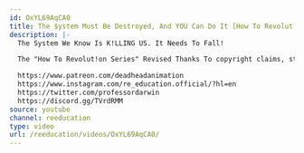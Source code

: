 ```yaml
---
id: OxYL69AqCA0
title: The $ystem Must Be Destroyed, And YOU Can Do It [How To Revolut!on Series]
description: |-
  The System We Know Is K!LLING US. It Needs To Fall!

  The "How To Revolut!on Series" Revised Thanks To copyright claims, strikes and demonetization.

  https://www.patreon.com/deadheadanimation
  https://www.instagram.com/re_education.official/?hl=en
  https://twitter.com/professordarwin
  https://discord.gg/TVrdRMM
source: youtube
channel: reeducation
type: video
url: /reeducation/videos/OxYL69AqCA0/
---
```

